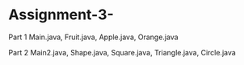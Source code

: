 # Assignment-3-
Part 1 
Main.java, Fruit.java, Apple.java, Orange.java


Part 2 
Main2.java, Shape.java, Square.java, Triangle.java, Circle.java 
